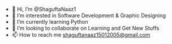 - 👋 Hi, I’m @ShaguftaNaaz1
- 👀 I’m interested in Software Development & Graphic Designing
- 🌱 I’m currently learning Python
- 💞️ I’m looking to collaborate on Learning and Get New Stuffs
- 📫 How to reach me shaguftanaaz15012005@gmail.com
<!---- 😄 Pronouns: ...
- ⚡ Fun fact: ...--->

<!---
ShaguftaNaaz1/ShaguftaNaaz1 is a ✨ special ✨ repository because its `README.md` (this file) appears on your GitHub profile.
You can click the Preview link to take a look at your changes.
--->
